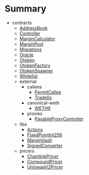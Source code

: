 # Summary
* contracts
  * [AddressBook](docs/contracts-documentation/AddressBook.md)
  * [Controller](docs/contracts-documentation/Controller.md)
  * [MarginCalculator](docs/contracts-documentation/MarginCalculator.md)
  * [MarginPool](docs/contracts-documentation/MarginPool.md)
  * [Migrations](docs/contracts-documentation/Migrations.md)
  * [Oracle](docs/contracts-documentation/Oracle.md)
  * [Otoken](docs/contracts-documentation/Otoken.md)
  * [OtokenFactory](docs/contracts-documentation/OtokenFactory.md)
  * [OtokenSpawner](docs/contracts-documentation/OtokenSpawner.md)
  * [Whitelist](docs/contracts-documentation/Whitelist.md)
  * external
    * callees
      * [PermitCallee](docs/contracts-documentation/external/callees/PermitCallee.md)
      * [Trade0x](docs/contracts-documentation/external/callees/Trade0x.md)
    * canonical-weth
      * [WETH9](docs/contracts-documentation/external/canonical-weth/WETH9.md)
    * proxies
      * [PayableProxyController](docs/contracts-documentation/external/proxies/PayableProxyController.md)
  * libs
    * [Actions](docs/contracts-documentation/libs/Actions.md)
    * [FixedPointInt256](docs/contracts-documentation/libs/FixedPointInt256.md)
    * [MarginVault](docs/contracts-documentation/libs/MarginVault.md)
    * [SignedConverter](docs/contracts-documentation/libs/SignedConverter.md)
  * pricers
    * [ChainlinkPricer](docs/contracts-documentation/pricers/ChainlinkPricer.md)
    * [CompoundPricer](docs/contracts-documentation/pricers/CompoundPricer.md)
    * [UniswapV2Pricer](docs/contracts-documentation/pricers/UniswapV2Pricer.md)
